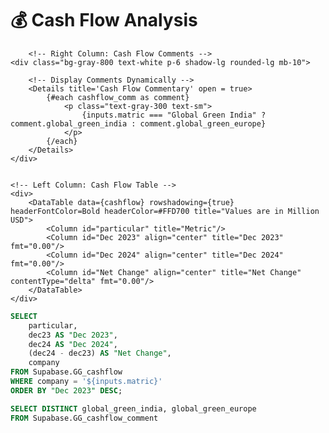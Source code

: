 <div class="relative">  
    <h1 class="text-lg m-0">💰 Cash Flow Analysis</h1>
</div>


<!-- Toggle Between Global Green India & Europe -->
<ButtonGroup name="matric" display="tabs">
  <ButtonGroupItem valueLabel="Global Green India" value="Global Green India" default />
  <ButtonGroupItem valueLabel="Global Green Europe" value="Global Green Europe" />
</ButtonGroup>

        <!-- Right Column: Cash Flow Comments -->
    <div class="bg-gray-800 text-white p-6 shadow-lg rounded-lg mb-10">

        <!-- Display Comments Dynamically -->
        <Details title='Cash Flow Commentary' open = true>
            {#each cashflow_comm as comment}
                <p class="text-gray-300 text-sm">
                    {inputs.matric === "Global Green India" ? comment.global_green_india : comment.global_green_europe}
                </p>
            {/each}
        </Details>
    </div>


    <!-- Left Column: Cash Flow Table -->
    <div>
        <DataTable data={cashflow} rowshadowing={true} headerFontColor=Bold headerColor=#FFD700 title="Values are in Million USD">
            <Column id="particular" title="Metric"/>
            <Column id="Dec 2023" align="center" title="Dec 2023" fmt="0.00"/>
            <Column id="Dec 2024" align="center" title="Dec 2024" fmt="0.00"/>
            <Column id="Net Change" align="center" title="Net Change" contentType="delta" fmt="0.00"/>
        </DataTable>
    </div>



```sql cashflow
SELECT 
    particular, 
    dec23 AS "Dec 2023", 
    dec24 AS "Dec 2024", 
    (dec24 - dec23) AS "Net Change",  
    company 
FROM Supabase.GG_cashflow
WHERE company = '${inputs.matric}'
ORDER BY "Dec 2023" DESC;
```

```sql cashflow_comm
SELECT DISTINCT global_green_india, global_green_europe 
FROM Supabase.GG_cashflow_comment 
```






